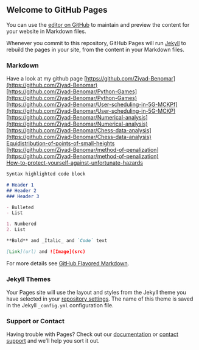 ## Welcome to GitHub Pages

You can use the [editor on GitHub](https://github.com/Ziyad-Benomar/Ziyad-Benomar.github.io/edit/main/index.md) to maintain and preview the content for your website in Markdown files.

Whenever you commit to this repository, GitHub Pages will run [Jekyll](https://jekyllrb.com/) to rebuild the pages in your site, from the content in your Markdown files.

### Markdown
Have a look at my github page [https://github.com/Ziyad-Benomar](https://github.com/Ziyad-Benomar)  
[https://github.com/Ziyad-Benomar/Python-Games](https://github.com/Ziyad-Benomar/Python-Games)  
[https://github.com/Ziyad-Benomar/User-scheduling-in-5G-MCKPf](https://github.com/Ziyad-Benomar/User-scheduling-in-5G-MCKP)  
[https://github.com/Ziyad-Benomar/Numerical-analysis](https://github.com/Ziyad-Benomar/Numerical-analysis)  
[https://github.com/Ziyad-Benomar/Chess-data-analysis](https://github.com/Ziyad-Benomar/Chess-data-analysis)  
[Equidistribution-of-points-of-small-heights](https://github.com/Ziyad-Benomar/Equidistribution-of-points-of-small-heights)  
[https://github.com/Ziyad-Benomar/method-of-penalization](https://github.com/Ziyad-Benomar/method-of-penalization)  
[How-to-protect-yourself-against-unfortunate-hazards](https://github.com/Ziyad-Benomar/How-to-protect-yourself-against-unfortunate-hazards)  



```markdown
Syntax highlighted code block

# Header 1
## Header 2
### Header 3

- Bulleted
- List

1. Numbered
2. List

**Bold** and _Italic_ and `Code` text

[Link](url) and ![Image](src)
```

For more details see [GitHub Flavored Markdown](https://guides.github.com/features/mastering-markdown/).

### Jekyll Themes

Your Pages site will use the layout and styles from the Jekyll theme you have selected in your [repository settings](https://github.com/Ziyad-Benomar/Ziyad-Benomar.github.io/settings). The name of this theme is saved in the Jekyll `_config.yml` configuration file.

### Support or Contact

Having trouble with Pages? Check out our [documentation](https://docs.github.com/categories/github-pages-basics/) or [contact support](https://github.com/contact) and we’ll help you sort it out.
